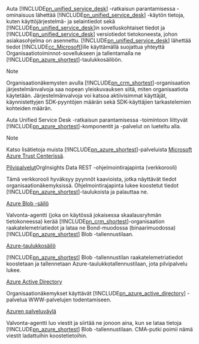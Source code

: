 Auta [!INCLUDE[pn_unified_service_desk](pn-unified-service-desk.md)] -ratkaisun parantamisessa -ominaisuus lähettää [!INCLUDE[pn_unified_service_desk](pn-unified-service-desk.md)] -käytön tietoja, kuten käyttöjärjestelmä- ja selaintiedot sekä [!INCLUDE[pn_unified_service_desk](../includes/pn-unified-service-desk.md)]in sovelluskohtaiset tiedot ja [!INCLUDE[pn_unified_service_desk](pn-unified-service-desk.md)] versiotiedot tietokoneesta, johon asiakasohjelma on asennettu. [!INCLUDE[pn_unified_service_desk](pn-unified-service-desk.md)] lähettää tiedot [!INCLUDE[cc_Microsoft](cc-microsoft.md)]ille käyttämällä suojattua yhteyttä Organisaatiotoiminnot-sovellukseen ja tallentamalla ne [!INCLUDE[pn_azure_shortest](pn-azure-shortest.md)]-taulukkosäilöön.
  
> [!NOTE]
>  Organisaationäkemysten avulla [!INCLUDE[pn_crm_shortest](pn-crm-shortest.md)]-organisaation järjestelmänvalvoja saa nopean yleiskuvauksen siitä, miten organisaatiota käytetään. Järjestelmänvalvoja voi katsoa aktiivisimmat käyttäjät, käynnistettyjen SDK-pyyntöjen määrän sekä SDK-käyttäjien tarkastelemien kohteiden määrän.
  
 Auta Unified Service Desk -ratkaisun parantamisessa -toimintoon liittyvät [!INCLUDE[pn_azure_shortest](pn-azure-shortest.md)]-komponentit ja -palvelut on lueteltu alla.  
  
> [!NOTE]
>  Katso lisätietoja muista [!INCLUDE[pn_azure_shortest](pn-azure-shortest.md)]-palveluista [Microsoft Azure Trust Centerissä](https://azure.microsoft.com/en-us/support/trust-center/).  
  
 [Pilvipalvelut](https://azure.microsoft.com/en-us/services/cloud-services/)OrgInsights Data REST -ohjelmointirajapinta (verkkorooli)  
  
 Tämä verkkorooli hyväksyy pyynnöt kaavioista, jotka näyttävät tiedot organisaationäkemyksissä. Ohjelmointirajapinta lukee koostetut tiedot [!INCLUDE[pn_azure_shortest](pn-azure-shortest.md)]-taulukoista ja palauttaa ne.  
  
 [Azure Blob -säilö](https://azure.microsoft.com/en-us/services/storage/blobs/)  
  
 Valvonta-agentti (joka on käytössä jokaisessa skaalausryhmän tietokoneessa) kerää [!INCLUDE[pn_crm_shortest](pn-crm-shortest.md)]-organisaation raakatelemetriatiedot ja lataa ne Bond-muodossa (binaarimuodossa) [!INCLUDE[pn_azure_shortest](pn-azure-shortest.md)] Blob -tallennustilaan.  
  
 [Azure-taulukkosäilö](https://azure.microsoft.com/en-us/services/storage/tables/)  
  
 [!INCLUDE[pn_azure_shortest](pn-azure-shortest.md)] Blob -tallennustilan raakatelemetriatiedot koostetaan ja tallennetaan Azure-taulukkotallennustilaan, jota pilvipalvelu lukee.  
  
 [Azure Active Directory](https://azure.microsoft.com/en-us/services/active-directory/)  
  
 Organisaationäkemykset käyttävät [!INCLUDE[pn_azure_active_directory](pn-azure-active-directory.md)] -palvelua WWW-palvelujen todentamiseen.  
  
 [Azuren palveluväylä](https://azure.microsoft.com/en-us/services/service-bus/)  
  
 Valvonta-agentti luo viestit ja siirtää ne jonoon aina, kun se lataa tietoja [!INCLUDE[pn_azure_shortest](pn-azure-shortest.md)] Blob -tallennustilaan. CMA-putki poimii nämä viestit ladattuihin koostetietoihin.